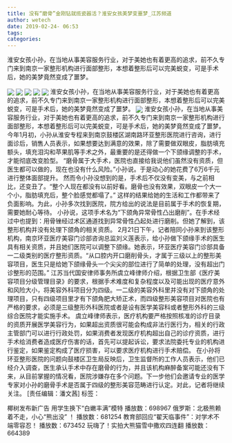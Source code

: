 ```yaml
---
title: 没有“磨骨”金刚钻就揽瓷器活？淮安女孩美梦变噩梦_江苏频道
author: wetech
date: 2019-02-24- 06:53
tags: 
categories: 
---
```

淮安女孩小孙，在当地从事美容服务行业，对于美她也有着更高的追求，前不久专门来到南京一家整形机构进行面部整形，本想着整形后可以完美蜕变，可是手术后，她的美梦竟然变成了噩梦。
<!-- more -->
                
<img align="center" border="0" src="http://p0.ifengimg.com/a/2019_09/b191d86fe213cbd_size136_w600_h347.jpg" />
                
<img align="center" border="0" src="http://p0.ifengimg.com/a/2019_09/10ec56055eef9af_size99_w600_h339.jpg" />
            
<img align="center" border="0" src="http://p3.ifengimg.com/a/2019_09/8ee453b873e2290_size152_w600_h799.jpg" />
<img align="center" border="0" src="http://p2.ifengimg.com/a/2019_09/fb876763c37a313_size138_w600_h450.jpg" />
<img align="center" border="0" src="http://p2.ifengimg.com/a/2019_09/c5e69720afcff5c_size206_w600_h872.jpg" />
淮安女孩小孙，在当地从事美容服务行业，对于美她也有着更高的追求，前不久专门来到南京一家整形机构进行面部整形，本想着整形后可以完美蜕变，可是手术后，她的美梦竟然变成了噩梦。
<img align="center" border="0" src="http://p2.ifengimg.com/a/2016/0810/204c433878d5cf9size1_w16_h16.png" />
淮安女孩小孙，在当地从事美容服务行业，对于美她也有着更高的追求，前不久专门来到南京一家整形机构进行面部整形，本想着整形后可以完美蜕变，可是手术后，她的美梦竟然变成了噩梦。
今年1月初，小孙从淮安专程来到南京鼓楼区湖南路环亚整形医院进行咨询，进行面诊后，销售人员表示，如果想要达到满意的效果，除了需要做双眼皮，脂肪填充额头，填充泪沟和苹果肌等手术之外，最重要的是还得做一个下颌缘调整的手术，才能彻底改变脸型。
“磨骨属于大手术，医院也直接给我说他们虽然没有资质，但医生都可以做的，现在也没有什么风险。”小孙说。于是动心的她花费了6万6千元进行整体面部提升。
然而令小孙没想到的是，手术后不仅没有变美，与之前相比，还变丑了。“整个人现在都没有以前好看。磨骨也没有效果，双眼皮一个大一个小，脂肪填充后，整个脸感觉都塌了。”
这样的结果给她的生活和工作都带来了负面影响。为此，小孙多次找到医院，院方给出的说法是目前属于手术的恢复期，需要她耐心等待。
小孙说，这项手术名为“下颌角异常骨性凸出磨削”。在手术经过中也提到：用骨锉经过术区通道找到异常骨性凸起处进行磨削。但她了解到，该整形机构并没有处理下颌角的相关资质。
2月21日下午，记者陪同小孙来到该整形机构，南京环亚医疗美容门诊部咨询总监刘义莲表示，给小孙做下颌缘手术的医生具有相关资质，并且她们医院可以调整下颌缘。她表示，环亚医疗美容门诊部具备一二级类别的医疗整形资质。“从口腔内开口磨削骨头，才属于三级以上的整形美容项目，医生只是给她下颌缘骨头一个尖尖的部位进行了简单的处理，没有超出门诊整形的范围。”
江苏当代国安律师事务所虞立峰律师介绍，根据卫生部《医疗美容项目分级管理目录》的要求，根据手术难度和复杂程度以及可能出现的医疗意外和风险大小，将美容外科项目分为四级。一二级的美容外科里并没有对下颌角的处理项目，只有四级项目里才有下颌角肥大矫正术，而四级整形美容项目对医院也有严格的要求，必须是三级整形外科医院或者是设有医学美容科或者整形外科的三级综合医院才能实施手术。
虞立峰律师表示，医疗机构要严格按照核准的诊疗目录的资质开展医学美容行为，如果超出资质很可能会构成非法行医行为，相关的行政主管部门可以进行行政处罚，如果消费者发现医疗机构超出自己的诊疗资质，进行手术给消费者造成医疗伤害的话，首先可以提起诉讼，要求法院委托专业的机构进行鉴定，如果鉴定构成了医疗损害，可以要求医疗机构进行手术赔偿。
在小孙将环亚整形医院的问题向鼓楼区卫生局反映后，卫生监督所的工作人员表示，他们已经介入调查，医生承认手术中存在磨骨的行为，并且该机构麻醉备案可能还没有下来，从目前掌握的情况看，医院涉嫌存在多个问题。下一步他们会邀请专业的医学专家对小孙的磨骨手术是否属于四级的整形美容范畴进行认定。对此，记者将继续关注。
[责任编辑：潘文茜]
标签：
 
 
             
椰树发布新广告 用学生换下“白嫩丰满”模特
播放数：698967
俄罗斯：北极熊赖着不走，小心“熊出没” ！
播放数：681254
教育部回应“翟天临事件”：对学术不端零容忍！
播放数：673452
玩嗨了！实拍大熊猫雪中撒欢四连翻
播放数：664389
